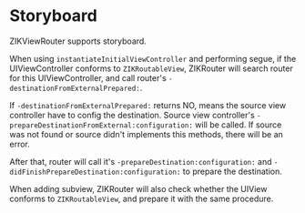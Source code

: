 # Storyboard

ZIKViewRouter supports storyboard.

When using `instantiateInitialViewController` and performing segue, if the UIViewController conforms to `ZIKRoutableView`, ZIKRouter will search router for this UIViewController, and call router's `-destinationFromExternalPrepared:`.

If `-destinationFromExternalPrepared:` returns NO, means the source view controller have to config the destination. Source view controller's `-prepareDestinationFromExternal:configuration:` will be called. If source was not found or source didn't implements this methods, there will be an error.

After that, router will call it's `-prepareDestination:configuration:` and `-didFinishPrepareDestination:configuration:` to prepare the destination.

When adding subview, ZIKRouter will also check whether the UIView conforms to `ZIKRoutableView`, and prepare it with the same procedure.